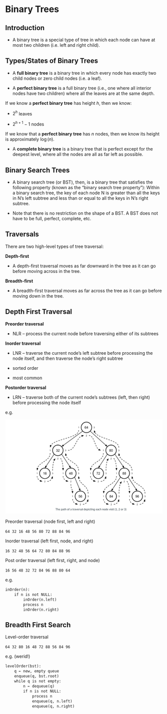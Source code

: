 # Binary Trees

## Introduction

- A binary tree is a special type of tree in which each node can have at most two children (i.e. left and right child).


## Types/States of Binary Trees

- A **full binary tree** is a binary tree in which every node has exactly two child nodes or zero child nodes (i.e. a leaf). 

- A **perfect binary tree** is a full binary tree (i.e., one where all interior nodes have two children) where all the leaves are at the same depth. 

If we know a **perfect binary tree** has height $h$, then we know: 

- $2^h$ leaves

- $2^{h+1} - 1$ nodes

If we know that a **perfect binary tree** has $n$ nodes, then we know its height is approximately $\log(n)$. 

- A **complete binary tree** is a binary tree that is perfect except for the deepest level, where all the nodes are all as far left as possible. 


## Binary Search Trees

- A binary search tree (or BST), then, is a binary tree that satisfies the following property (known as the “binary search tree property”): Within a binary search tree, the key of each node N is greater than all the keys in N’s left subtree and less than or equal to all the keys in N’s right subtree.

- Note that there is no restriction on the shape of a BST. A BST does not have to be full, perfect, complete, etc. 


## Traversals

There are two high-level types of tree traversal:

**Depth-first** 

- A depth-first traversal moves as far downward in the tree as it can go before moving across in the tree.

**Breadth-first** 

- A breadth-first traversal moves as far across the tree as it can go before moving down in the tree. 

## Depth First Traversal


**Preorder traversal** 

- NLR – process the current node before traversing either of its subtrees

**Inorder traversal**

- LNR – traverse the current node’s left subtree before processing the node itself, and then traverse the node’s right subtree

- sorted order 

- most common 

**Postorder traversal** 

- LRN – traverse both of the current node’s subtrees (left, then right) before processing the node itself

e.g. 

![](BST.png)

Preorder traversal (node first, left and right)

`64 32 16 48 56 80 72 88 84 96`

Inorder traversal (left first, node, and right)



`16 32 48 56 64 72 80 84 88 96`

Post order traversal (left first, right, and node)

`16 56 48 32 72 84 96 88 80 64`

e.g. 

```{}
inOrder(n):
    if n is not NULL:
        inOrder(n.left)
        process n
        inOrder(n.right)
```

## Breadth First Search

Level-order traversal 

`64 32 80 16 48 72 88 56 84 96`


e.g. (werid!)

```{}
levelOrder(bst):
    q ← new, empty queue
    enqueue(q, bst.root)
    while q is not empty:
        n ← dequeue(q)
        if n is not NULL:
            process n
            enqueue(q, n.left)
            enqueue(q, n.right)
```

